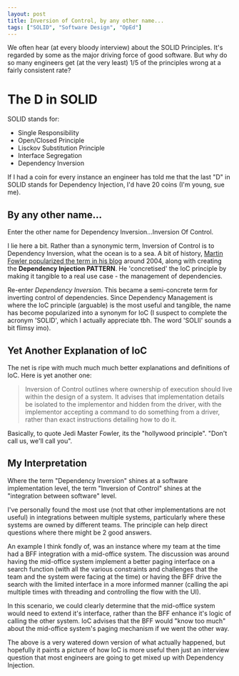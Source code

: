 ```yaml
---
layout: post
title: Inversion of Control, by any other name...
tags: ["SOLID", "Software Design", "OpEd"]
---
```


We often hear (at every bloody interview) about the SOLID Principles. It's regarded by some as the major driving force of good software. But why do so many engineers get (at the very least) 1/5 of the principles wrong at a fairly consistent rate?

# The D in SOLID

SOLID stands for:
- Single Responsibility
- Open/Closed Principle
- Lisckov Substitution Principle
- Interface Segregation
- Dependency Inversion


If I had a coin for every instance an engineer has told me that the last "D" in SOLID stands for Dependency Injection, I'd have 20 coins (I'm young, sue me).

## By any other name...

Enter the other name for Dependency Inversion...Inversion Of Control.

I lie here a bit. Rather than a synonymic term, Inversion of Control is to Dependency Inversion, what the ocean is to a sea. A bit of history, [Martin Fowler popularized the term in his blog](https://martinfowler.com/articles/injection.html) around 2004, along with creating the **Dependency Injection PATTERN**. He 'concretised' the IoC principle by making it tangible to a real use case - the management of dependencies.

Re-enter *Dependency Inversion*. This became a semi-concrete term for inverting control of dependencies. Since Dependency Management is where the IoC principle (arguable) is the most useful and tangible, the name has become popularized into a synonym for IoC (I suspect to complete the acronym 'SOLID', which I actually appreciate tbh. The word 'SOLII' sounds a bit flimsy imo).

## Yet Another Explanation of IoC  

The net is ripe with much much much better explanations and definitions of IoC. Here is yet another one:

> Inversion of Control outlines where ownership of execution should live within the design of a system. It advises that implementation details be isolated to the implementor and hidden from the driver, with the implementor accepting a command to do something from a driver, rather than exact instructions detailing how to do it.

Basically, to quote Jedi Master Fowler, its the "hollywood principle". "Don't call us, we'll call you".

## My Interpretation

Where the term "Dependency Inversion" shines at a software implementation level, the term "Inversion of Control" shines at the "integration between software" level. 

I've personally found the most use (not that other implementations are not useful) in integrations between multiple systems, particularly where these systems are owned by different teams. The principle can help direct questions where there might be 2 good answers.

An example I think fondly of, was an instance where my team at the time had a BFF integration with a mid-office system. The discussion was around having the mid-office system implement a better paging interface on a search function (with all the various constraints and challenges that the team and the system were facing at the time) or having the BFF drive the search with the limited interface in a more informed manner (calling the api multiple times with threading and controlling the flow with the UI).

In this scenario, we could clearly determine that the mid-office system would need to extend it's interface, rather than the BFF enhance it's logic of calling the other system. IoC advises that the BFF would "know too much" about the mid-office system's paging mechanism if we went the other way.

The above is a very watered down version of what actually happened, but hopefully it paints a picture of how IoC is more useful then just an interview question that most engineers are going to get mixed up with Dependency Injection.
